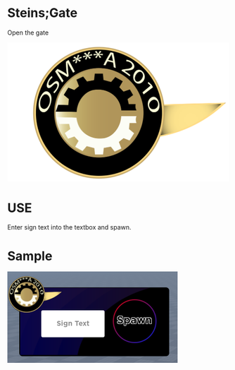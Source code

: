 # Steins;Gate
Open the gate


![Steins;Gate](https://github.com/Ozzy-P/Steins-Gate/blob/main/SGV.png?raw=true)

# USE
Enter sign text into the textbox and spawn.

# Sample
![Steins;Gate Sample](https://github.com/Ozzy-P/Steins-Gate/blob/main/Sample.png?raw=true)
